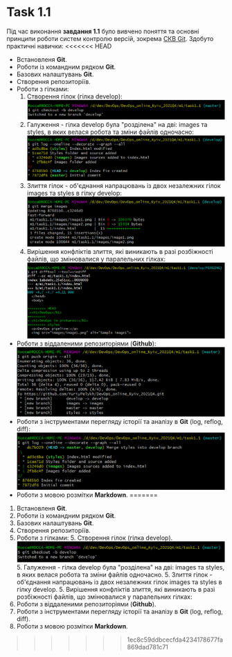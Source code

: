 # Task 1.1

Під час виконання **завдання 1.1** було вивчено поняття та основні принципи роботи систем контролю версій, зокрема [СКВ Git](https://git-scm.com/book/ru/v2/%D0%92%D0%B2%D0%B5%D0%B4%D0%B5%D0%BD%D0%B8%D0%B5-%D0%9E-%D1%81%D0%B8%D1%81%D1%82%D0%B5%D0%BC%D0%B5-%D0%BA%D0%BE%D0%BD%D1%82%D1%80%D0%BE%D0%BB%D1%8F-%D0%B2%D0%B5%D1%80%D1%81%D0%B8%D0%B9). Здобуто практичні навички:
<<<<<<< HEAD
  * Встановленя **Git**.
  * Роботи із командним рядком **Git**.
  * Базових налаштувань **Git**.
  * Створення репозиторіїв.
  * Роботи з гілками:
    1. Створення гілок (гілка develop):
    ![Screen1](./task_images/Screenshot_1.png)
    1. Галуження - гілка develop була "розділена" на дві: images та styles, в яких велася робота та зміни файлів одночасно:
    ![Screen2](./task_images/Screenshot_3.png)
    1. Злиття гілок - об'єднання напрацювань із двох незалежних гілок images та styles в гілку develop:
    ![Screen3](./task_images/Screenshot_4.png)
    3. Вирішення конфліктів злиття, які виникають в разі розбіжності файлів, що змінювалися у паралельних гілках:
    ![Screen4](./task_images/Screenshot_5.png)
  * Роботи з віддаленими репозиторіями (**Github**):
  ![Screen5](./task_images/Screenshot_7.png)
  * Роботи з інструментами перегляду історії та аналізу в **Git** (log, reflog, diff):
  ![Screen6](./task_images/Screenshot_6.png)
  * Роботи з мовою розмітки **Markdown**.
=======
  1. Встановленя **Git**.
  2. Роботи із командним рядком **Git**.
  3. Базових налаштувань **Git**.
  4. Створення репозиторіїв.
  5. Роботи з гілками:
    5. Створення гілок (гілка develop).
    ![](./task_images/Screenshot_1.png)
    5. Галуження - гілка develop була "розділена" на дві: images та styles, в яких велася робота та зміни файлів одночасно.
    5. Злиття гілок - об'єднання напрацювань із двох незалежних гілок images та styles в гілку develop.
    5. Вирішення конфліктів злиття, які виникають в разі розбіжності файлів, що змінювалися у паралельних гілках:
  6. Роботи з віддаленими репозиторіями (**Github**).
  7. Роботи з інструментами перегляду історії та аналізу в **Git** (log, reflog, diff).
  8. Роботи з мовою розмітки **Markdown**.
>>>>>>> 1ec8c59ddbcecfda4234178677fa869dad781c71
